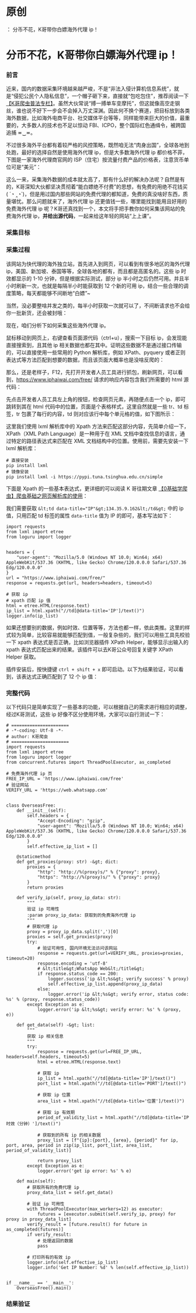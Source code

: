 # 原创
：  分币不花，K哥带你白嫖海外代理 ip！

# 分币不花，K哥带你白嫖海外代理 ip！

### 前言

近来，国内的数据采集环境越来越严峻，不是“非法入侵计算机信息系统”，就是“侵犯公民个人隐私信息”，一个帽子砸下来，直接就“包吃包住”，推荐阅读一下 [【K哥爬虫普法专栏】](https://mp.weixin.qq.com/mp/appmsgalbum?__biz=Mzg5NzY2MzA5MQ==&amp;action=getalbum&amp;album_id=2235536095168151555&amp;uin=&amp;key=&amp;devicetype=Windows+11+x64&amp;version=63090819&amp;lang=zh_CN&amp;ascene=0)。虽然大伙常说“搏一搏单车变摩托”，但这就像高空走钢丝，谁也说不好下一步会不会掉入万丈深渊。因此何不换个赛道，把目标放到各类海外数据，比如海外电商平台、社交媒体平台等等，同样能带来巨大的价值，最重要的，大多数人的技术也不足以惊动 FBI、ICPO，整个国际红色通缉令，被跨国追捕 ≖‿≖。

不过很多海外平台都有着较严格的风控策略，既然咱无法“肉身出国”，全球各地到处跑，最好的选择自然是使用海外代理 ip，但是大多数海外代理 ip 都价格不菲，下图是一家海外代理商官网的 ISP（住宅）按流量付费产品的价格表，注意货币单位可是“美元”：

这么一来，采集海外数据的成本就太高了，那有什么好的解决办法呢？自然是有的，K哥深知大伙都坚决贯彻着“能白嫖绝不付费”的思想，有免费的用绝不花钱买 ( ´◔ ‸◔`)，但是用过国内那些网站的免费代理的都知道，免费的真没啥好东西，质量堪忧。那么问题就来了，海外代理 ip 还更值钱一些，哪里能找到能用且好用的免费海外代理 ip 呢？K哥还真找到一个，本文将手把手教你如何采集该网站的免费海外代理 ip，**并给出源代码**，一起来给这年轻的网站“上上课”。

### 采集目标

### 采集过程

该网站为快代理的海外独立站，首先进入到网页，可以看到有很多地区的海外代理 ip，美国、新加坡、泰国等等，全球各地的都有，而且都是高匿名的。这些 ip 时效都显示的 1-10 分钟，但是根据实际测试，部分 ip 半小时之后仍然可用。并且半小时刷新一次，也就是每隔半小时能获取到 12 个新的可用 ip，结合一些合理的调度策略，每天都能够不间断地“白嫖”~

当然，没必要整啥并发之类的，每半小时获取一次就可以了，不间断请求也不会给你一批新货，还会被封哦：

现在，咱们分析下如何采集这些海外代理 ip。

鼠标移动到网页上，右键查看页面源代码（ctrl+u），搜索一下目标 ip，会发现能直接搜索到，且其他 ip 相关数据也都在其中。证明这些数据不是通过接口传输的，可以直接使用一些常用的 Python 解析库，例如 XPath、pyquery 或者正则表达式等方法匹配到想要的数据，而且该页面大概率也是没啥反爬的：

那么，还是老样子，F12，先打开开发者人员工具进行抓包，刷新网页，可以看到，https://www.iphaiwai.com/free/ 请求的响应内容包含我们所需要的 html 源代码：

先点击开发者人员工具左上角的按钮，检查网页元素，再随便点击一个 ip，即可跳转到其在 html 代码中的位置，页面是个表格样式，这里自然就是一些 tr、td 标签，tr 包裹了每行的内容，td 则对应该行中每个单元格的值，如下图所示：

这里我们使用 lxml 解析库中的 Xpath 方法来匹配这部分内容，先简单介绍一下，XPath（XML Path Language）是一种用于在 XML 文档中查找信息的语言，通过特定的路径表达式来匹配在 XML 文档结构中的位置。使用前，需要先安装一下 lxml 解析库：

```
# 直接安装
pip install lxml
# 镜像安装
pip install lxml -i https://pypi.tuna.tsinghua.edu.cn/simple

```

下面是 Xpath 的一些基本表达式，更详细的可以阅读 K 哥往期文章 [【0基础学爬虫】爬虫基础之网页解析库的使用](https://mp.weixin.qq.com/s/sZLzQOCzK4XjoApACw8s1g)：

我们需要获取 `&lt;td data-title="IP"&gt;134.35.9.162&lt;/td&gt;` 中的 ip 值，只用匹配 td 标签的属性 `data-title` 值为 IP 的即可，基本写法如下：

```
import requests
from lxml import etree
from loguru import logger


headers = {
    "user-agent": "Mozilla/5.0 (Windows NT 10.0; Win64; x64) AppleWebKit/537.36 (KHTML, like Gecko) Chrome/120.0.0.0 Safari/537.36 Edg/120.0.0.0"
}
url = "https://www.iphaiwai.com/free/"
response = requests.get(url, headers=headers, timeout=5)

# 获取 ip
# xpath 匹配 ip 值
html = etree.HTML(response.text)
ip_list = html.xpath("//td[@data-title='IP']/text()")
logger.info(ip_list)

```

如果还想要别的数据，例如时效、位置等等，方法也都一样，依此类推。这里的样式较为简单，比较容易就能够匹配到值，一般复杂些的，我们可以用些工具先校验一下 xpath 表达式是否正确，比如浏览器插件 XPath Helper，能够显示出输入的 xpath 表达式匹配出来的结果。该插件可以去K哥公众号回复关键字 XPath Helper 获取。

插件安装后，按快捷键 `ctrl + shift + x` 即可启动。以下为结果验证，可以看到，该表达式正确匹配到了 12 个 ip 值：

### 完整代码

以下代码只是简单实现了一些基本的功能，可以根据自己的需求进行相应的调整，经过K哥测试，这些 ip 好像不区分使用环境，大家可以自行测试一下：

```
# ======================
# -*-coding: Utf-8 -*-
# author: K哥爬虫
# ======================
import requests
from lxml import etree
from loguru import logger
from concurrent.futures import ThreadPoolExecutor, as_completed

# 免费海外代理 ip 页
FREE_IP_URL = 'https://www.iphaiwai.com/free'
# 验证网站
VERIFY_URL = 'https://web.whatsapp.com'


class OverseasFree:
    def __init__(self):
        self.headers = {
            "Accept-Encoding": "gzip",
            "user-agent": "Mozilla/5.0 (Windows NT 10.0; Win64; x64) AppleWebKit/537.36 (KHTML, like Gecko) Chrome/120.0.0.0 Safari/537.36 Edg/120.0.0.0"
        }
        self.effective_ip_list = []

    @staticmethod
    def get_proxies(proxy: str) -&gt; dict:
        proxies = {
            "http": "http://%(proxy)s/" % {"proxy": proxy},
            "https": "http://%(proxy)s/" % {"proxy": proxy}
        }
        return proxies

    def verify_ip(self, proxy_ip_data: str):
        """
        验证 ip 可用性
        :param proxy_ip_data: 获取到的免费海外代理 ip
        """
        # 获取代理 ip
        proxy = proxy_ip_data.split(',')[0]
        proxies = self.get_proxies(proxy)
        try:
            # 验证可用性, 国内环境无法访问该网站
            response = requests.get(url=VERIFY_URL, proxies=proxies, timeout=20)
            response.encoding = 'utf-8'
            # &lt;title&gt;WhatsApp Web&lt;/title&gt;
            if response.status_code == 200:
                logger.success('ip &lt;%s&gt; verify success' % proxy)
                self.effective_ip_list.append(proxy_ip_data)
            else:
                logger.error('ip &lt;%s&gt; verify error, status code: %s' % (proxy, response.status_code))
        except Exception as e:
            logger.error('ip &lt;%s&gt; verify error: %s' % (proxy, e))

    def get_data(self) -&gt; list:
        """
        获取 ip 相关信息
        """
        try:
            response = requests.get(url=FREE_IP_URL, headers=self.headers, timeout=5)
            html = etree.HTML(response.text)

            # 获取 ip
            ip_list = html.xpath("//td[@data-title='IP']/text()")
            port_list = html.xpath("//td[@data-title='PORT']/text()")

            # 获取 ip 位置
            area_list = html.xpath("//td[@data-title='位置']/text()")

            # 获取 ip 有效期
            period_of_validity_list = html.xpath("//td[@data-title='IP时效（分钟）']/text()")

            # 获取到的所有 ip 的相关数据
            proxy_list = [f"{ip}:{port}, {area}, {period}" for ip, port, area, period in zip(ip_list, port_list, area_list, period_of_validity_list)]

            return proxy_list
        except Exception as e:
            logger.error('get ip error: %s' % e)

    def main(self):
        # 获取所有的免费代理 ip
        proxy_data_list = self.get_data()

        # 验证 ip 可用性
        with ThreadPoolExecutor(max_workers=12) as executor:
            futures = [executor.submit(self.verify_ip, proxy) for proxy in proxy_data_list]
        verify_result = [future.result() for future in as_completed(futures)]
        if verify_result:
            # 处理返回的数据
            pass

        # 打印所有的有效 ip
        logger.info(self.effective_ip_list)
        logger.info('Get IP Number: %d' % len(self.effective_ip_list))


if __name__ == '__main__':
    OverseasFree().main()

```

### 结果验证
